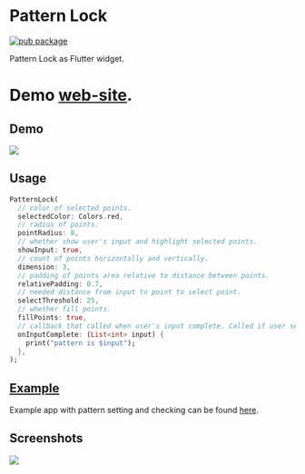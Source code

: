 # Pattern Lock

[![pub package](https://img.shields.io/pub/v/pattern_lock.svg)](https://pub.dartlang.org/packages/pattern_lock)

Pattern Lock as Flutter widget.

# Demo [web-site](https://qwert2603.github.io/pattern_lock).

## Demo

![](https://github.com/qwert2603/pattern_lock/blob/master/art/device20190613185830.gif)

## Usage

```dart
PatternLock(
  // color of selected points.
  selectedColor: Colors.red,
  // radius of points.
  pointRadius: 8,
  // whether show user's input and highlight selected points.
  showInput: true,
  // count of points horizontally and vertically.
  dimension: 3,
  // padding of points area relative to distance between points.
  relativePadding: 0.7,
  // needed distance from input to point to select point.
  selectThreshold: 25,
  // whether fill points.
  fillPoints: true,
  // callback that called when user's input complete. Called if user selected one or more points.
  onInputComplete: (List<int> input) {
    print("pattern is $input");
  },
);
```

## [Example](https://github.com/qwert2603/pattern_lock/tree/master/example)

Example app with pattern setting and checking can be found [here](https://github.com/qwert2603/pattern_lock/tree/master/example).

## Screenshots

![](https://github.com/qwert2603/pattern_lock/blob/master/art/demo.png)
